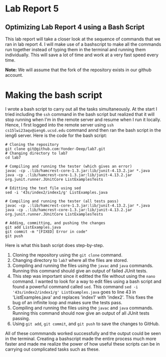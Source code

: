 # Lab Report 5

## Optimizing Lab Report 4 using a Bash Script

This lab report will take a closer look at the sequence of commands that we ran in lab report 4. I will make use of a bashscript to make all the commands run together instead of typing them in the terminal and running them individually. This will save a lot of time and work at a very fast speed every time.

**Note:** We will assume that the fork of the repository exists in our github account. 

# Making the bash script

I wrote a bash script to carry out all the tasks simultaneously. At the start I tried including the `ssh` command in the bash script but realized that it will stop running when I'm in the remote server and resume when I run it locally. Hence, I first logged into the remote server using `ssh cs15lwi23aqv@ieng6.ucsd.edu` command annd then ran the bash script in the ieng6 server. Here is the code for the bash script:

```
# Cloning the repository
git clone git@github.com:Yonder-Deep/lab7.git
# Changing directory to lab7
cd lab7

# Compiling and running the tester (which gives an error)
javac -cp .:lib/hamcrest-core-1.3.jar:lib/junit-4.13.2.jar *.java
java -cp .:lib/hamcrest-core-1.3.jar:lib/junit-4.13.2.jar org.junit.runner.JUnitCore ListExamplesTests

# Editting the text file using sed
sed -i '43s/index2/index1/g' ListExamples.java

# Compiling and running the tester (all tests pass)
javac -cp .:lib/hamcrest-core-1.3.jar:lib/junit-4.13.2.jar *.java
java -cp .:lib/hamcrest-core-1.3.jar:lib/junit-4.13.2.jar org.junit.runner.JUnitCore ListExamplesTests

# Adding, committing, and pushing the changes
git add ListExamples.java
git commit -m "[FIXED] Error in code"
git push
```

Here is what this bash script does step-by-step.

1. Cloning the repository using the `git clone` command.
2. Changing directory to `lab7` where all the files are stored.
3. Compiling and running the files using the `javac` and `java` commands. Running this command should give an output of failed JUnit tests.
4. This step was important since it editted the file without using the `nano` command. I wanted to look for a way to edit files using a bash script and found a powerful command called `sed`. This command `sed -i '43s/index2/index1/g' ListExamples.java` goes to line 43 in 'ListExamples.java' and replaces 'index1' with 'index2'. This fixes the bug of an infinite loop and makes sure the tests pass.
5. Compiling and running the files using the `javac` and `java` commands. Running this command should now give an output of all JUnit tests passing.
6. Using `git add`, `git commit`, and `git push` to save the changes to GitHub.

All of these commmands worked successfully and the output could be seen in the terminal. Creating a bashscript made the entire process much more faster and made me realize the power of how useful these scripts can be in carrying out complicated tasks such as these.
